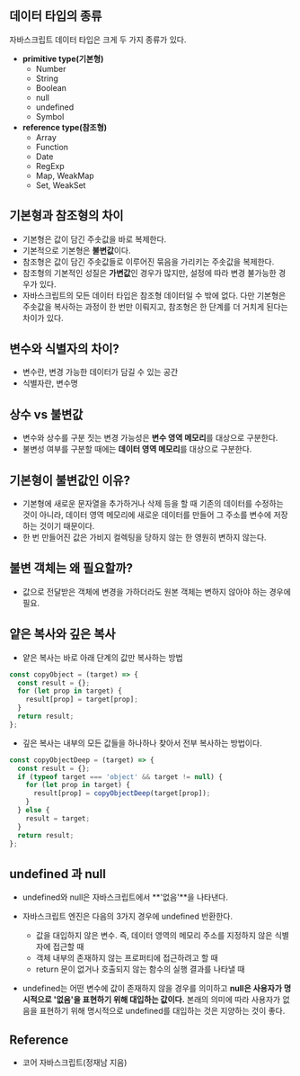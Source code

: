 ## 데이터 타입의 종류

자바스크립트 데이터 타입은 크게 두 가지 종류가 있다.

- **primitive type(기본형)**
  - Number
  - String
  - Boolean
  - null
  - undefined
  - Symbol
- **reference type(참조형)**
  - Array
  - Function
  - Date
  - RegExp
  - Map, WeakMap
  - Set, WeakSet

## 기본형과 참조형의 차이

- 기본형은 값이 담긴 주솟값을 바로 복제한다.
- 기본적으로 기본형은 **불변값**이다.
- 참조형은 값이 담긴 주솟값들로 이루어진 묶음을 가리키는 주솟값을 복제한다.
- 참조형의 기본적인 성질은 **가변값**인 경우가 많지만, 설정에 따라 변경 불가능한 경우가 있다.
- 자바스크립트의 모든 데이터 타입은 참조형 데이터일 수 밖에 없다. 다만 기본형은 주솟값을 복사하는 과정이 한 번만 이뤄지고, 참조형은 한 단계를 더 거치게 된다는 차이가 있다.

## 변수와 식별자의 차이?

- 변수란, 변경 가능한 데이터가 담길 수 있는 공간
- 식별자란, 변수명

## 상수 vs 불변값

- 변수와 상수를 구분 짓는 변경 가능성은 **변수 영역 메모리**를 대상으로 구분한다.
- 불변성 여부를 구분할 때에는 **데이터 영역 메모리**를 대상으로 구분한다.

## 기본형이 불변값인 이유?

- 기본형에 새로운 문자열을 추가하거나 삭제 등을 할 때 기존의 데이터를 수정하는 것이 아니라, 데이터 영역 메모리에 새로운 데이터를 만들어 그 주소를 변수에 저장하는 것이기 때문이다.
- 한 번 만들어진 값은 가비지 컬렉팅을 당하지 않는 한 영원히 변하지 않는다.

## 불변 객체는 왜 필요할까?

- 값으로 전달받은 객체에 변경을 가하더라도 원본 객체는 변하지 않아야 하는 경우에 필요.

## 얕은 복사와 깊은 복사

- 얕은 복사는 바로 아래 단계의 값만 복사하는 방법

```javascript
const copyObject = (target) => {
  const result = {};
  for (let prop in target) {
    result[prop] = target[prop];
  }
  return result;
};
```

- 깊은 복사는 내부의 모든 값들을 하나하나 찾아서 전부 복사하는 방법이다.

```javascript
const copyObjectDeep = (target) => {
  const result = {};
  if (typeof target === 'object' && target != null) {
    for (let prop in target) {
      result[prop] = copyObjectDeep(target[prop]);
    }
  } else {
    result = target;
  }
  return result;
};
```

## undefined 과 null

- undefined와 null은 자바스크립트에서 **'없음'**을 나타낸다.

- 자바스크립트 엔진은 다음의 3가지 경우에 undefined 반환한다.

  - 값을 대입하지 않은 변수. 즉, 데이터 영역의 메모리 주소를 지정하지 않은 식별자에 접근할 때
  - 객체 내부의 존재하지 않는 프로퍼티에 접근하려고 할 때
  - return 문이 없거나 호출되지 않는 함수의 실행 결과를 나타낼 때

- undefined는 어떤 변수에 값이 존재하지 않을 경우를 의미하고 **null은 사용자가 명시적으로 '없음'을 표현하기 위해 대입하는 값이다.** 본래의 의미에 따라 사용자가 없음을 표현하기 위해 명시적으로 undefined를 대입하는 것은 지양하는 것이 좋다.

## Reference

- 코어 자바스크립트(정재남 지음)
